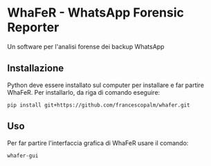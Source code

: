 # WhaFeR - WhatsApp Forensic Reporter

Un software per l'analisi forense dei backup WhatsApp

## Installazione

Python deve essere installato sul computer per installare e far partire WhaFeR.
Per installarlo, da riga di comando eseguire:

```
pip install git+https://github.com/francescopalm/whafer.git
```

## Uso

Per far partire l'interfaccia grafica di WhaFeR usare il comando:

```
whafer-gui
```